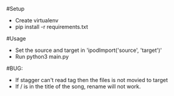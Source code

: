 #Setup
- Create virtualenv
- pip install -r requirements.txt

#Usage
- Set the source and target in 'ipodImport('source', 'target')'
- Run python3 main.py

#BUG:
- If stagger can't read tag then the files is not movied to target
- If / is in the title of the song, rename will not work.